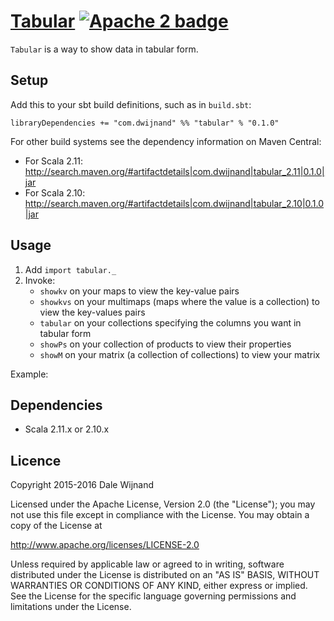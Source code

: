 # [Tabular][] [![Apache 2 badge][]](http://www.apache.org/licenses/LICENSE-2.0)

`Tabular` is a way to show data in tabular form.

## Setup

Add this to your sbt build definitions, such as in `build.sbt`:

    libraryDependencies += "com.dwijnand" %% "tabular" % "0.1.0"

For other build systems see the dependency information on Maven Central:

* For Scala 2.11: http://search.maven.org/#artifactdetails|com.dwijnand|tabular_2.11|0.1.0|jar
* For Scala 2.10: http://search.maven.org/#artifactdetails|com.dwijnand|tabular_2.10|0.1.0|jar

## Usage

1. Add `import tabular._`
1. Invoke:
   * `showkv` on your maps to view the key-value pairs
   * `showkvs` on your multimaps (maps where the value is a collection) to view the key-values pairs
   * `tabular` on your collections specifying the columns you want in tabular form
   * `showPs` on your collection of products to view their properties
   * `showM` on your matrix (a collection of collections) to view your matrix

Example:


## Dependencies

* Scala 2.11.x or 2.10.x

## Licence

Copyright 2015-2016 Dale Wijnand

Licensed under the Apache License, Version 2.0 (the "License");
you may not use this file except in compliance with the License.
You may obtain a copy of the License at

  http://www.apache.org/licenses/LICENSE-2.0

Unless required by applicable law or agreed to in writing, software
distributed under the License is distributed on an "AS IS" BASIS,
WITHOUT WARRANTIES OR CONDITIONS OF ANY KIND, either express or implied.
See the License for the specific language governing permissions and
limitations under the License.

[tabular]: https://github.com/dwijnand/tabular
[Apache 2 badge]: http://img.shields.io/:license-Apache%202-red.svg
